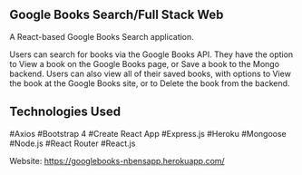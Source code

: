  
 
## Google Books Search/Full Stack Web

A React-based Google Books Search application.

Users can search for books via the Google Books API. They have the option to View a book on the Google Books page, or Save a book to the Mongo backend.
Users can also view all of their saved books, with options to View the book at the Google Books site, or to Delete the book from the backend.

## Technologies Used

#Axios
#Bootstrap 4
#Create React App
#Express.js
#Heroku
#Mongoose
#Node.js
#React Router
#React.js


Website: https://googlebooks-nbensapp.herokuapp.com/
